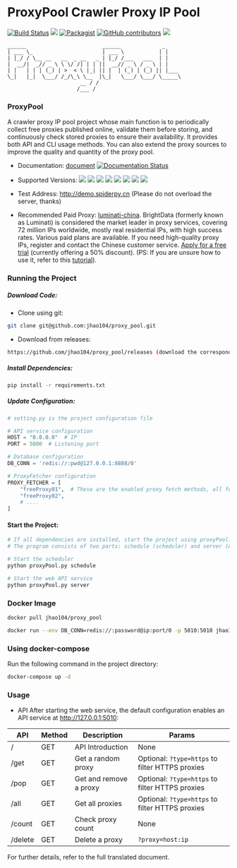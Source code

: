ProxyPool Crawler Proxy IP Pool
=======
[![Build Status](https://travis-ci.org/jhao104/proxy_pool.svg?branch=master)](https://travis-ci.org/jhao104/proxy_pool)
[![](https://img.shields.io/badge/Powered%20by-@j_hao104-green.svg)](http://www.spiderpy.cn/blog/)
[![Packagist](https://img.shields.io/packagist/l/doctrine/orm.svg)](https://github.com/jhao104/proxy_pool/blob/master/LICENSE)
[![GitHub contributors](https://img.shields.io/github/contributors/jhao104/proxy_pool.svg)](https://github.com/jhao104/proxy_pool/graphs/contributors)
[![](https://img.shields.io/badge/language-Python-green.svg)](https://github.com/jhao104/proxy_pool)

    ______                        ______             _
    | ___ \_                      | ___ \           | |
    | |_/ / \__ __   __  _ __   _ | |_/ /___   ___  | |
    |  __/|  _// _ \ \ \/ /| | | ||  __// _ \ / _ \ | |
    | |   | | | (_) | >  < \ |_| || |  | (_) | (_) || |___
    \_|   |_|  \___/ /_/\_\ \__  |\_|   \___/ \___/ \_____\
                           __ / /
                          /___ /

### ProxyPool

A crawler proxy IP pool project whose main function is to periodically collect free proxies published online, validate them before storing, and continuously check stored proxies to ensure their availability. It provides both API and CLI usage methods. You can also extend the proxy sources to improve the quality and quantity of the proxy pool.

* Documentation: [document](https://proxy-pool.readthedocs.io/zh/latest/) [![Documentation Status](https://readthedocs.org/projects/proxy-pool/badge/?version=latest)](https://proxy-pool.readthedocs.io/zh/latest/?badge=latest)

* Supported Versions:
[![](https://img.shields.io/badge/Python-2.7-green.svg)](https://docs.python.org/2.7/)
[![](https://img.shields.io/badge/Python-3.5-blue.svg)](https://docs.python.org/3.5/)
[![](https://img.shields.io/badge/Python-3.6-blue.svg)](https://docs.python.org/3.6/)
[![](https://img.shields.io/badge/Python-3.7-blue.svg)](https://docs.python.org/3.7/)
[![](https://img.shields.io/badge/Python-3.8-blue.svg)](https://docs.python.org/3.8/)
[![](https://img.shields.io/badge/Python-3.9-blue.svg)](https://docs.python.org/3.9/)
[![](https://img.shields.io/badge/Python-3.10-blue.svg)](https://docs.python.org/3.10/)
[![](https://img.shields.io/badge/Python-3.11-blue.svg)](https://docs.python.org/3.11/)

* Test Address: http://demo.spiderpy.cn (Please do not overload the server, thanks)

* Recommended Paid Proxy: [luminati-china](https://get.brightdata.com/github_jh). BrightData (formerly known as Luminati) is considered the market leader in proxy services, covering 72 million IPs worldwide, mostly real residential IPs, with high success rates. Various paid plans are available. If you need high-quality proxy IPs, register and contact the Chinese customer service. [Apply for a free trial](https://get.brightdata.com/github_jh) (currently offering a 50% discount). (PS: If you are unsure how to use it, refer to this [tutorial](https://www.cnblogs.com/jhao/p/15611785.html)).

### Running the Project

##### Download Code:

* Clone using git:
```bash
git clone git@github.com:jhao104/proxy_pool.git
```

* Download from releases:
```bash
https://github.com/jhao104/proxy_pool/releases (download the corresponding zip file)
```

##### Install Dependencies:
```bash
pip install -r requirements.txt
```

##### Update Configuration:
```python
# setting.py is the project configuration file

# API service configuration
HOST = "0.0.0.0"  # IP
PORT = 5000  # Listening port

# Database configuration
DB_CONN = 'redis://:pwd@127.0.0.1:8888/0'

# ProxyFetcher configuration
PROXY_FETCHER = [
    "freeProxy01",  # These are the enabled proxy fetch methods, all fetch methods are in fetcher/proxyFetcher.py
    "freeProxy02",
    # ....
]
```

#### Start the Project:
```bash
# If all dependencies are installed, start the project using proxyPool.py
# The program consists of two parts: schedule (scheduler) and server (API service)

# Start the scheduler
python proxyPool.py schedule

# Start the web API service
python proxyPool.py server
```

### Docker Image
```bash
docker pull jhao104/proxy_pool

docker run --env DB_CONN=redis://:password@ip:port/0 -p 5010:5010 jhao104/proxy_pool:latest
```

### Using docker-compose
Run the following command in the project directory:
```bash
docker-compose up -d
```

### Usage

* API
After starting the web service, the default configuration enables an API service at http://127.0.0.1:5010:

| API | Method | Description | Params |
| ---- | ---- | ---- | ---- |
| / | GET | API Introduction | None |
| /get | GET | Get a random proxy | Optional: `?type=https` to filter HTTPS proxies |
| /pop | GET | Get and remove a proxy | Optional: `?type=https` to filter HTTPS proxies |
| /all | GET | Get all proxies | Optional: `?type=https` to filter HTTPS proxies |
| /count | GET | Check proxy count | None |
| /delete | GET | Delete a proxy | `?proxy=host:ip` |

For further details, refer to the full translated document.

